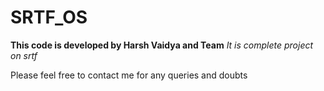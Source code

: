 # SRTF_OS
<b>This code is developed by Harsh Vaidya and Team</b>
<i>It is complete project on srtf </i>

Please feel free to contact me for any queries and doubts
